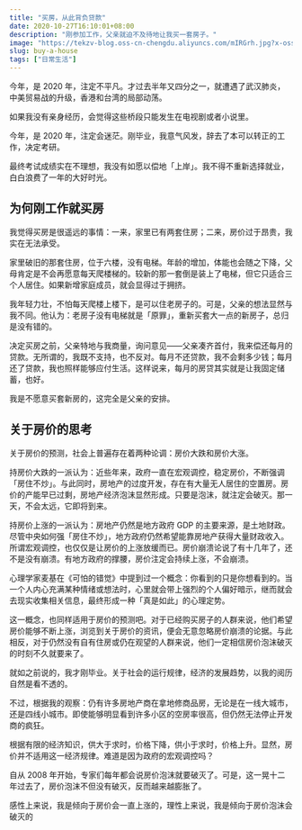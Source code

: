 ```yaml
---
title: "买房，从此背负贷款"
date: 2020-10-27T16:10:01+08:00
description: "刚参加工作，父亲就迫不及待地让我买一套房子。"
image: "https://tekzv-blog.oss-cn-chengdu.aliyuncs.com/mIRGrh.jpg?x-oss-process=style/webp"
slug: buy-a-house
tags: ["日常生活"]
---
```


今年，是 2020 年，注定不平凡。才过去半年又四分之一，就遭遇了武汉肺炎，中美贸易战的升级，香港和台湾的局部动荡。

如果我没有亲身经历，会觉得这些桥段只能发生在电视剧或者小说里。

今年，是 2020 年，注定会迷茫。刚毕业，我意气风发，辞去了本可以转正的工作，决定考研。

最终考试成绩实在不理想，我没有如愿以偿地「上岸」。我不得不重新选择就业，白白浪费了一年的大好时光。

## 为何刚工作就买房

我觉得买房是很遥远的事情：一来，家里已有两套住房；二来，房价过于昂贵，我实在无法承受。

家里破旧的那套住房，位于六楼，没有电梯。年龄的增加，体能也会随之下降，父母肯定是不会再愿意每天爬楼梯的。较新的那一套倒是装上了电梯，但它只适合三个人居住。如果新增家庭成员，就会显得过于拥挤。

我年轻力壮，不怕每天爬楼上楼下，是可以住老房子的。可是，父亲的想法显然与我不同。他认为：老房子没有电梯就是「原罪」，重新买套大一点的新房子，总归是没有错的。

决定买房之前，父亲特地与我商量，询问意见——父亲凑齐首付，我来偿还每月的贷款。无所谓的，我既不支持，也不反对。每月不还贷款，我不会剩多少钱；每月还了贷款，我也照样能够应付生活。这样说来，每月的房贷其实就是让我固定储蓄，也好。

我是不愿意买套新房的，这完全是父亲的安排。

## 关于房价的思考

关于房价的预测，社会上普遍存在着两种论调：房价大跌和房价大涨。

持房价大跌的一派认为：近些年来，政府一直在宏观调控，稳定房价，不断强调「房住不炒」。与此同时，房地产的过度开发，存在有大量无人居住的空置房。房价的产能早已过剩，房地产经济泡沫显然形成。只要是泡沫，就注定会破灭。那一天，不会太远，它即将到来。

持房价上涨的一派认为：房地产仍然是地方政府 GDP 的主要来源，是土地财政。尽管中央如何强「房住不炒」，地方政府仍然希望能靠房地产获得大量财政收入。所谓宏观调控，也仅仅是让房价的上涨放缓而已。房价崩溃论说了有十几年了，还不是没有崩溃。有地方政府的撑腰，房价注定会持续上涨，不会崩溃。

心理学家麦基在《可怕的错觉》中提到过一个概念：你看到的只是你想看到的。当一个人内心充满某种情绪或想法时，心里就会带上强烈的个人偏好暗示，继而就会去现实收集相关信息，最终形成一种「真是如此」的心理定势。

这一概念，也同样适用于房价的预测吧。对于已经购买房子的人群来说，他们希望房价能够不断上涨，浏览到关于房价的资讯，便会无意忽略房价崩溃的论据。与此相反，对于仍然没有自有住房或仍在观望的人群来说，他们一定相信房价泡沫破灭的时刻不久就要来了。

就如之前说的，我才刚毕业。关于社会的运行规律，经济的发展趋势，以我的阅历自然是看不透的。

不过，根据我的观察：仍有许多房地产商在拿地修商品房，无论是在一线大城市，还是四线小城市。即使能够明显看到许多小区的空房率很高，但仍然无法停止开发商的疯狂。

根据有限的经济知识，供大于求时，价格下降，供小于求时，价格上升。显然，房价并不适用这一经济规律。难道是因为政府的宏观调控吗？

自从 2008 年开始，专家们每年都会说房价泡沫就要破灭了。可是，这一晃十二年过去了，房价泡沫不但没有破灭，反而越来越膨胀了。

感性上来说，我是倾向于房价会一直上涨的，理性上来说，我是倾向于房价泡沫会破灭的
